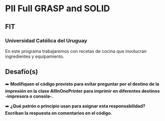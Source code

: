 # PII Full GRASP and SOLID
## FIT
### Universidad Católica del Uruguay

En este programa trabajaremos con recetas de cocina que involucran ingredientes y equipamiento.

## Desafío(s)

️➡️ **Modifiquen el código provisto para evitar preguntar por el destino de la impresión en la clase AllInOnePrinter para imprimir en diferentes destinos -impresora o consola-.**

➡️ **¿Qué patrón o principio usan para asignar esta responsabilidad? Escriban la respuesta en comentarios en el código.**




